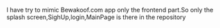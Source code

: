I  have try to mimic Bewakoof.com app only the frontend part.So only the splash screen,SighUp,login,MainPage is there in the repository 
